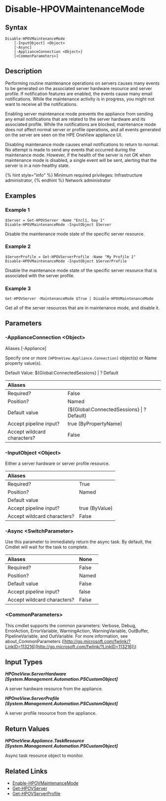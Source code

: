 ﻿---
description: Disable compute resource into maintenance mode.
---

# Disable-HPOVMaintenanceMode

## Syntax

```text
Disable-HPOVMaintenanceMode
    [-InputObject] <Object>
    [-Async]
    [-ApplianceConnection <Object>]
    [<CommonParameters>]
```

## Description

Performing routine maintenance operations on servers causes many events to be generated on the associated server hardware resource and server profile. If notification features are enabled, the events cause many email notifications. While the maintenance activity is in progress, you might not want to receive all the notifications.

Enabling server maintenance mode prevents the appliance from sending any email notifications that are related to the server hardware and its associated profile. While the notifications are blocked, maintenance mode does not affect normal server or profile operations, and all events generated on the server are seen on the HPE OneView appliance UI.

Disabling maintenance mode causes email notifications to return to normal. No attempt is made to send any events that occurred during the maintenance mode. However, if the health of the server is not OK when maintenance mode is disabled, a single event will be sent, alerting that the server is in a non-healthy state.

{% hint style="info" %}
Minimum required privileges: Infrastructure administrator,
{% endhint %}
 Network administrator
## Examples

###  Example 1 

```text
$Server = Get-HPOVServer -Name "Encl1, bay 1"
Disable-HPOVMaintenanceMode -InputObject $Server
```

Disable the maintenance mode state of the specific server resource.

###  Example 2 

```text
$ServerProfile = Get-HPOVServerProfile -Name "My Profile 1"
Disable-HPOVMaintenanceMode -InputObject $ServerProfile
```

Disable the maintenance mode state of the specific server resource that is associated with the server profile.

###  Example 3 

```text
Get-HPOVServer -MaintenanceMode $True | Disable-HPOVMaintenanceMode
```

Get all of the server resources that are in maintenance mode, and disable it.

## Parameters

### -ApplianceConnection &lt;Object&gt;

Aliases [-Appliance]

Specify one or more `[HPOneView.Appliance.Connection]` object(s) or Name property value(s).

Default Value: ${Global:ConnectedSessions} | ? Default

| Aliases |  |
| :--- | :--- |
| Required? | False |
| Position? | Named |
| Default value | (${Global:ConnectedSessions} &vert; ? Default) |
| Accept pipeline input? | true (ByPropertyName) |
| Accept wildcard characters? | False |

### -InputObject &lt;Object&gt;

Either a server hardware or server profile resource.

| Aliases |  |
| :--- | :--- |
| Required? | True |
| Position? | Named |
| Default value |  |
| Accept pipeline input? | true (ByValue) |
| Accept wildcard characters? | False |

### -Async &lt;SwitchParameter&gt;

Use this parameter to immediately return the async task.  By default, the Cmdlet will wait for the task to complete.

| Aliases | None |
| :--- | :--- |
| Required? | False |
| Position? | Named |
| Default value | False |
| Accept pipeline input? | false |
| Accept wildcard characters? | False |

### &lt;CommonParameters&gt;

This cmdlet supports the common parameters: Verbose, Debug, ErrorAction, ErrorVariable, WarningAction, WarningVariable, OutBuffer, PipelineVariable, and OutVariable. For more information, see about\_CommonParameters \([http://go.microsoft.com/fwlink/?LinkID=113216](http://go.microsoft.com/fwlink/?LinkID=113216)\)

## Input Types

_**HPOneView.ServerHardware [System.Management.Automation.PSCustomObject]**_

A server hardware resource from the appliance.

_**HPOneView.ServerProfile [System.Management.Automation.PSCustomObject]**_

A server profile resource from the appliance.

## Return Values

_**HPOneView.Appliance.TaskResource [System.Management.Automation.PSCustomObject]**_

Async task resource object to monitor.

## Related Links

* [Enable-HPOVMaintenanceMode](enable-hpovmaintenancemode.md)
* [Get-HPOVServer](get-hpovserver.md)
* [Get-HPOVServerProfile](get-hpovserverprofile.md)
